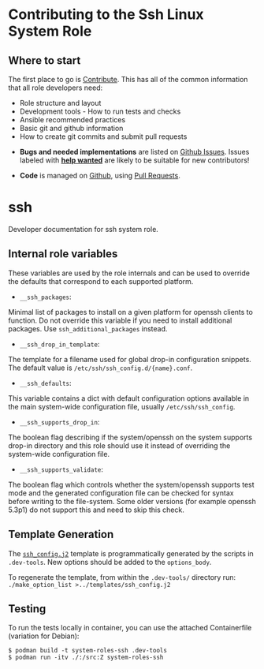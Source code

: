 Contributing to the Ssh Linux System Role
=============================================

Where to start
--------------

The first place to go is [Contribute](https://linux-system-roles.github.io/contribute.html).
This has all of the common information that all role developers need:
* Role structure and layout
* Development tools - How to run tests and checks
* Ansible recommended practices
* Basic git and github information
* How to create git commits and submit pull requests

- **Bugs and needed implementations** are listed on [Github
  Issues](https://github.com/linux-system-roles/ssh/issues). Issues labeled with
[**help
wanted**](https://github.com/linux-system-roles/ssh/issues?q=is%3Aissue+is%3Aopen+label%3A%22help+wanted%22)
are likely to be suitable for new contributors!

- **Code** is managed on
  [Github](https://github.com/linux-system-roles/ssh), using [Pull
Requests](https://help.github.com/en/github/collaborating-with-issues-and-pull-requests/about-pull-requests).

# ssh

Developer documentation for ssh system role.


## Internal role variables

These variables are used by the role internals and can be used to override
the defaults that correspond to each supported platform.

 * `__ssh_packages`:

Minimal list of packages to install on a given platform for openssh clients
to function. Do not override this variable if you need to install additional
packages. Use `ssh_additional_packages` instead.

 * `__ssh_drop_in_template`:

The template for a filename used for global drop-in configuration snippets.
The default value is `/etc/ssh/ssh_config.d/{name}.conf`.

 * `__ssh_defaults`:

This variable contains a dict with default configuration options available
in the main system-wide configuration file, usually `/etc/ssh/ssh_config`.

 * `__ssh_supports_drop_in`:

The boolean flag describing if the system/openssh on the system supports
drop-in directory and this role should use it instead of overriding the
system-wide configuration file.

 * `__ssh_supports_validate`:

The boolean flag which controls whether the system/openssh supports test
mode and the generated configuration file can be checked for syntax before
writing to the file-system. Some older versions (for example openssh 5.3p1)
do not support this and need to skip this check.


## Template Generation

The [`ssh_config.j2`](templates/ssh_config.j2) template is programmatically
generated by the scripts in `.dev-tools`. New options should be added to the
`options_body`.

To regenerate the template, from within the `.dev-tools/` directory run:
`./make_option_list >../templates/ssh_config.j2`

## Testing

To run the tests locally in container, you can use the attached Containerfile
(variation for Debian):
```
$ podman build -t system-roles-ssh .dev-tools
$ podman run -itv ./:/src:Z system-roles-ssh
```
